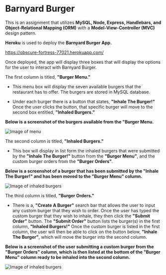 # Barnyard Burger

This is an assignment that utilizes **MySQL, Node, Express, Handlebars, and Object-Relational Mapping (ORM)** with a **Model-View-Controller (MVC)** design pattern.

**Heroku** is used to deploy the **Barnyard Burger App.**

https://obscure-fortress-77021.herokuapp.com/

Once deployed, the app will display three boxes that will display the options for the user to interact with Barnyard Burger. 

The first column is titled, **"Burger Menu."**

- This menu box will display the seven available burgers that the restaurant has to offer. The burgers are stored in MySQL database.
        
- Under each burger there is a button that states, **"Inhale The Burger!"** Once the user clicks the button, that specific burger will move to the second box entitled, **"Inhaled Burgers."**

**Below is a screenshot of the burgers available from the "Burger Menu.**

![Image of menu](public/assets/images/menu.jpg)


The second column is titled, **"Inhaled Burgers."**

- This box will display in list form the inhaled burgers that were submitted by the **"Inhale The Burger!"** button from the **"Burger Menu"**, and the custom burger orders from the **"Burger Orders"**.

**Below is a screenshot of a burger that has been submitted by the "Inhale The Burger!" and has been moved to the "Burger Menu" column.**

![Image of inhaled burgers](public/assets/images/inhaled.jpg)


The third column is titled, **"Burger Orders."**

- There is a, **"Create A Burger"** search bar that allows the user to input any custom burger that they wish to order. Once the user has typed the custom burger that they wish to inhale, they then click the **"Submit Order"** button. The **"Submit Order"** button lists the burger(s) in the first column, **"Inhaled Burgers!"** Once the custom burger is listed in the first column, the user will then be able to click on the button below, **"Inhale The Burger"**, which will move the burger into the second column.

**Below is a screenshot of the user submitting a custom burger from the "Burger Orders" column, which is then listed at the bottom of the "Burger Menu" column ready to be inhaled into the second column.**

![Image of inhaled burgers](public/assets/images/custom.jpg)

